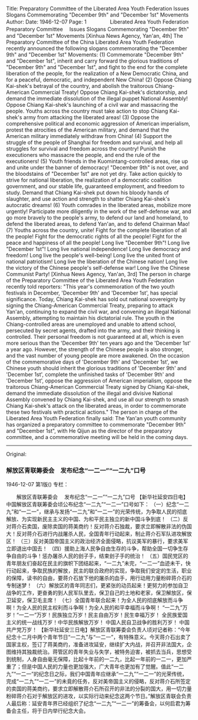 Title: Preparatory Committee of the Liberated Area Youth Federation Issues Slogans Commemorating "December 9th" and "December 1st" Movements
Author:
Date: 1946-12-07
Page: 1
　　
　　Liberated Area Youth Federation Preparatory Committee
  　Issues Slogans Commemorating "December 9th" and "December 1st" Movements
    [Xinhua News Agency, Yan'an, 4th] The Preparatory Committee of the China Liberated Area Youth Federation recently announced the following slogans commemorating the "December 9th" and "December 1st" Movements:
    (1) Commemorate "December 9th" and "December 1st", inherit and carry forward the glorious traditions of "December 9th" and "December 1st", and fight to the end for the complete liberation of the people, for the realization of a New Democratic China, and for a peaceful, democratic, and independent New China!
    (2) Oppose Chiang Kai-shek's betrayal of the country, and abolish the traitorous Chiang-American Commercial Treaty! Oppose Chiang Kai-shek's dictatorship, and demand the immediate dissolution of the illegal puppet National Assembly! Oppose Chiang Kai-shek's launching of a civil war and massacring the people. Youths across the country must take action to stop Chiang Kai-shek's army from attacking the liberated areas!
    (3) Oppose the comprehensive political and economic aggression of American imperialism, protest the atrocities of the American military, and demand that the American military immediately withdraw from China!
    (4) Support the struggle of the people of Shanghai for freedom and survival, and help all struggles for survival and freedom across the country! Punish the executioners who massacre the people, and end the rule of the executioners!
    (5) Youth friends in the Kuomintang-controlled areas, rise up and unite under the banner of democracy! "December 9th" is not over, and the bloodstains of "December 1st" are not yet dry. Take action quickly to strive for national liberation, the realization of a democratic coalition government, and our stable life, guaranteed employment, and freedom to study. Demand that Chiang Kai-shek put down his bloody hands of slaughter, and use action and strength to shatter Chiang Kai-shek's autocratic dreams!
    (6) Youth comrades in the liberated areas, mobilize more urgently! Participate more diligently in the work of the self-defense war, and go more bravely to the people's army, to defend our land and homeland, to defend the liberated areas, to defend Yan'an, and to defend Chairman Mao!
    (7) Youths across the country, unite! Fight for the complete liberation of all the people! Fight for the democratic rights of all the people! Fight for the peace and happiness of all the people!
    Long live "December 9th"! Long live "December 1st"! Long live national independence! Long live democracy and freedom! Long live the people's well-being!
    Long live the united front of national patriotism! Long live the liberation of the Chinese nation!
    Long live the victory of the Chinese people's self-defense war!
    Long live the Chinese Communist Party!
    [Xinhua News Agency, Yan'an, 3rd] The person in charge of the Preparatory Committee of the Liberated Area Youth Federation recently told reporters: "This year's commemoration of the two youth festivals in December, 'December 9th' and 'December 1st', has special significance. Today, Chiang Kai-shek has sold out national sovereignty by signing the Chiang-American Commercial Treaty, preparing to attack Yan'an, continuing to expand the civil war, and convening an illegal National Assembly, attempting to maintain his dictatorial rule. The youth in the Chiang-controlled areas are unemployed and unable to attend school, persecuted by secret agents, drafted into the army, and their thinking is controlled. Their personal freedom is not guaranteed at all, which is even more serious than the 'December 9th' ten years ago and the 'December 1st' a year ago. However, the strength of the Chinese people is also stronger, and the vast number of young people are more awakened. On the occasion of the commemorative days of 'December 9th' and 'December 1st', we Chinese youth should inherit the glorious traditions of 'December 9th' and 'December 1st', complete the unfinished tasks of 'December 9th' and 'December 1st', oppose the aggression of American imperialism, oppose the traitorous Chiang-American Commercial Treaty signed by Chiang Kai-shek, demand the immediate dissolution of the illegal and divisive National Assembly convened by Chiang Kai-shek, and use all our strength to smash Chiang Kai-shek's attack on the liberated areas, in order to commemorate these two festivals with practical actions." The person in charge of the Liberated Area Youth Federation finally said: The Yan'an youth community has organized a preparatory committee to commemorate "December 9th" and "December 1st", with He Qijun as the director of the preparatory committee, and a commemorative meeting will be held in the coming days.



<hr /> 

Original: 


### 解放区青联筹委会　发布纪念“一二一”“一二九”口号

1946-12-07
第1版()
专栏：

　　解放区青联筹委会
  　发布纪念“一二一”“一二九”口号
    【新华社延安四日电】中国解放区青联筹委会顷公布纪念“一二九”“一二一”口号如下：
    （一）纪念“一二九”和“一二一”，继承与发扬“一二九”和“一二一”的光荣传统，为争取人民的彻底解放、为实现新民主主义的中国、为和平民主独立的新中国斗争到底！
    （二）反对蒋介石卖国，废除卖国的蒋美商约！反对蒋介石独裁，要求立即解散非法的伪国大！反对蒋介石进行内战屠杀人民，全国青年行动起来，制止蒋介石军队进攻解放区！
    （三）反对美国帝国主义的政治经济全面侵略，抗议美军的暴行，要求美军立即退出中国去！
    （四）援助上海人民争自由生存的斗争，帮助全国一切争生存争自由的斗争！惩办屠杀人民的刽子手，结束刽子手的统治！
    （五）国民党区的青年朋友们奋起在民主的旗帜下团结起来，“一二九”未完，“一二一”血迹未干，快行动起来，争取民族的解放，民主的联合政府的实现，争取我们安定的生活，职业的保障，读书的自由，要蒋介石放下他的屠杀的血手，用行动用力量粉碎蒋介石的专制迷梦！
    （六）解放区的青年同志们，更紧张的动员起来！更努力的参加自卫战争的工作，更奋勇的到人民军队里去，保卫自己的土地和老家，保卫解放区，保卫延安，保卫毛主席！
    （七）全国青年联合起来！为全人民的彻底解放而斗争啊！为全人民的民主权利而斗争啊！为全人民的和平幸福而斗争啊！
    “一二九”万岁！“一二一”万岁！民族独立万岁！民主自由万岁！民生幸福万岁！
    全民族爱国主义的统一战线万岁！中华民族解放万岁！
    中国人民自卫战争的胜利万岁！
    中国共产党万岁！
    【新华社延安三日电】解放区青联筹委会负责人顷对记者称：“今年纪念十二月中两个青年节日“一二九”与“一二一”，有特殊意义。今天蒋介石出卖了国家主权，签订了蒋美商约，准备进攻延安，继续扩大内战，并召开非法国大，企图维持其独裁统治。蒋管区的青年失业与失学，被特务迫害，被抓去当兵，思想受到统制，人身自由毫无保障，比起十年前的一二九，比起一年前的一二一，更加严重了；但是中国人民的力量也更加强大，广大青年也更加有了觉醒。值此“一二九”“一二一”的纪念日之际，我们中国青年应继承“一二九”“一二一”的光荣传统，完成“一二九”“一二一”的未竟的任务，反对美帝国主义的侵略，反对蒋介石所签定的卖国的蒋美商约，要求立即解散蒋介石所召开的非法的分裂的国大，用一切力量粉碎蒋介石对于解放区的进攻，以实际行动来纪念这两个节日。”解放区青联会负责人最后称：延安青年界已经组织了纪念“一二九”“一二一”的筹备会，以何启君为筹备会主任，将于日内举行纪念大会。
